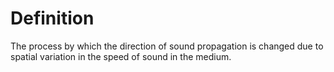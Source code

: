 # Definition

The process by which the direction of sound propagation is changed due
to spatial variation in the speed of sound in the medium.

